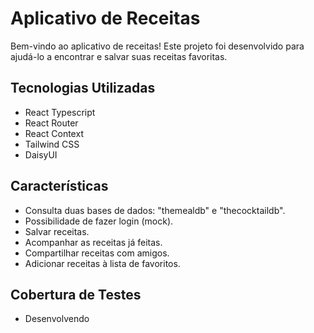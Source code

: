 # Aplicativo de Receitas

Bem-vindo ao aplicativo de receitas! Este projeto foi desenvolvido para ajudá-lo a encontrar e salvar suas receitas favoritas.

## Tecnologias Utilizadas

- React Typescript
- React Router
- React Context
- Tailwind CSS
- DaisyUI

## Características

- Consulta duas bases de dados: "themealdb" e "thecocktaildb".
- Possibilidade de fazer login (mock).
- Salvar receitas.
- Acompanhar as receitas já feitas.
- Compartilhar receitas com amigos.
- Adicionar receitas à lista de favoritos.

## Cobertura de Testes

- Desenvolvendo
